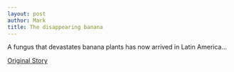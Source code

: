 ```yaml
---
layout: post
author: Mark
title: The disappearing banana
---
```


A fungus that devastates banana plants has now arrived in Latin America...

[Original Story](https://www.nationalgeographic.com/environment/2019/08/banana-fungus-latin-america-threatening-future/)

